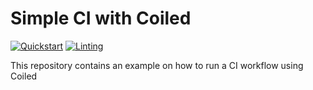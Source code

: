 # Simple CI with Coiled
[![Quickstart](https://github.com/coiled/ci-with-coiled/actions/workflows/quickstart.yaml/badge.svg)](https://github.com/coiled/ci-with-coiled/actions/workflows/quickstart.yaml) [![Linting](https://github.com/coiled/ci-with-coiled/actions/workflows/lint.yaml/badge.svg)](https://github.com/coiled/ci-with-coiled/actions/workflows/lint.yaml)

This repository contains an example on how to run a CI workflow using Coiled

